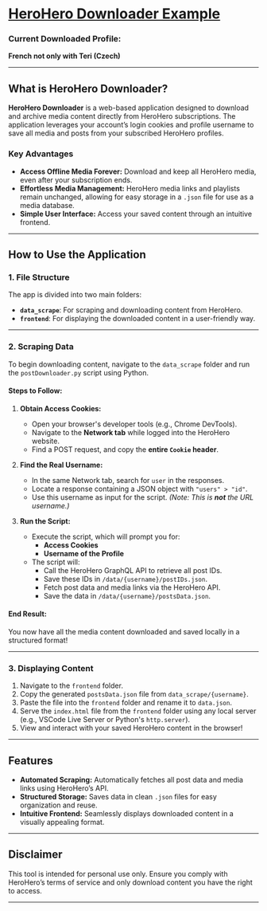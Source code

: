 # [HeroHero Downloader Example](https://cloneherobymatt.tiiny.site/)

### **Current Downloaded Profile:**  
**French not only with Teri (Czech)**

---

## **What is HeroHero Downloader?**  
**HeroHero Downloader** is a web-based application designed to download and archive media content directly from HeroHero subscriptions. The application leverages your account’s login cookies and profile username to save all media and posts from your subscribed HeroHero profiles.  

### **Key Advantages**  
- **Access Offline Media Forever:** Download and keep all HeroHero media, even after your subscription ends.  
- **Effortless Media Management:** HeroHero media links and playlists remain unchanged, allowing for easy storage in a `.json` file for use as a media database.  
- **Simple User Interface:** Access your saved content through an intuitive frontend.

---

## **How to Use the Application**  

### **1. File Structure**  
The app is divided into two main folders:  
- **`data_scrape`**: For scraping and downloading content from HeroHero.  
- **`frontend`**: For displaying the downloaded content in a user-friendly way.

---

### **2. Scraping Data**  
To begin downloading content, navigate to the `data_scrape` folder and run the `postDownloader.py` script using Python.  

#### **Steps to Follow:**  
1. **Obtain Access Cookies:**  
   - Open your browser's developer tools (e.g., Chrome DevTools).  
   - Navigate to the **Network tab** while logged into the HeroHero website.  
   - Find a POST request, and copy the **entire `Cookie` header**.  

2. **Find the Real Username:**  
   - In the same Network tab, search for `user` in the responses.  
   - Locate a response containing a JSON object with `"users" > "id"`.  
   - Use this username as input for the script. _(Note: This is **not** the URL username.)_  

3. **Run the Script:**  
   - Execute the script, which will prompt you for:  
     - **Access Cookies**  
     - **Username of the Profile**  
   - The script will:  
     - Call the HeroHero GraphQL API to retrieve all post IDs.  
     - Save these IDs in `/data/{username}/postIDs.json`.  
     - Fetch post data and media links via the HeroHero API.  
     - Save the data in `/data/{username}/postsData.json`.  

#### **End Result:**  
You now have all the media content downloaded and saved locally in a structured format!

---

### **3. Displaying Content**  
1. Navigate to the `frontend` folder.  
2. Copy the generated `postsData.json` file from `data_scrape/{username}`.  
3. Paste the file into the `frontend` folder and rename it to `data.json`.  
4. Serve the `index.html` file from the `frontend` folder using any local server (e.g., VSCode Live Server or Python's `http.server`).  
5. View and interact with your saved HeroHero content in the browser!

---

## **Features**  
- **Automated Scraping:** Automatically fetches all post data and media links using HeroHero’s API.  
- **Structured Storage:** Saves data in clean `.json` files for easy organization and reuse.  
- **Intuitive Frontend:** Seamlessly displays downloaded content in a visually appealing format.  

---

## **Disclaimer**  
This tool is intended for personal use only. Ensure you comply with HeroHero’s terms of service and only download content you have the right to access.  

---
